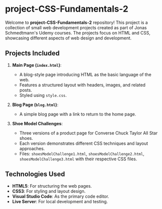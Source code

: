 # project-CSS-Fundamentals-2

Welcome to **project-CSS-Fundamentals-2** repository! This project is a collection of small web development projects created as part of Jonas Schmedtmann's Udemy courses. The projects focus on HTML and CSS, showcasing different aspects of web design and development.

## Projects Included

1. **Main Page (`index.html`)**:
   - A blog-style page introducing HTML as the basic language of the web.
   - Features a structured layout with headers, images, and related posts.
   - Styled using `style.css`.

2. **Blog Page (`blog.html`)**:
   - A simple blog page with a link to return to the home page.

3. **Shoe Model Challenges**:
   - Three versions of a product page for Converse Chuck Taylor All Star shoes.
   - Each version demonstrates different CSS techniques and layout approaches.
   - Files: `shoesModelChallenge1.html`, `shoesModelChallenge2.html`, `shoesModelChallenge3.html` with their respective CSS files.

## Technologies Used

- **HTML5**: For structuring the web pages.
- **CSS3**: For styling and layout design.
- **Visual Studio Code**: As the primary code editor.
- **Live Server**: For local development and testing.
